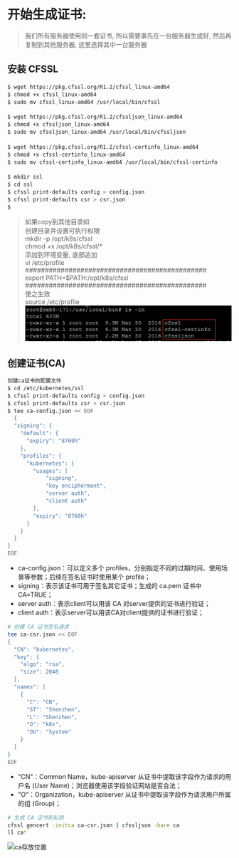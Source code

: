 # 开始生成证书:

> 我们所有服务器使用同一套证书, 所以需要事先在一台服务器生成好, 然后再复制到其他服务器, 这里选择其中一台服务器

## 安装 CFSSL
```bash
$ wget https://pkg.cfssl.org/R1.2/cfssl_linux-amd64
$ chmod +x cfssl_linux-amd64
$ sudo mv cfssl_linux-amd64 /usr/local/bin/cfssl

$ wget https://pkg.cfssl.org/R1.2/cfssljson_linux-amd64
$ chmod +x cfssljson_linux-amd64
$ sudo mv cfssljson_linux-amd64 /usr/local/bin/cfssljson

$ wget https://pkg.cfssl.org/R1.2/cfssl-certinfo_linux-amd64
$ chmod +x cfssl-certinfo_linux-amd64
$ sudo mv cfssl-certinfo_linux-amd64 /usr/local/bin/cfssl-certinfo

$ mkdir ssl
$ cd ssl
$ cfssl print-defaults config > config.json
$ cfssl print-defaults csr > csr.json
$
```
> 如果copy到其他目录如  <br/>
> 创建目录并设置可执行权限  <br/>
> mkdir -p /opt/k8s/cfssl  <br/>
> chmod +x /opt/k8s/cfssl/*  <br/>
> 添加到环境变量, 底部追加  <br/>
> vi /etc/profile  <br/>
> ##############################################  <br/>
> export PATH=$PATH:/opt/k8s/cfssl  <br/>
> ##############################################  <br/>
> 使之生效  <br/>
> source /etc/profile  <br/>
![cfssl存放位置](./images/cfssl.png)
## 创建证书(CA)
```bash
创建ca证书的配置文件
$ cd /etc/kubernetes/ssl
$ cfssl print-defaults config > config.json
$ cfssl print-defaults csr > csr.json
$ tee ca-config.json << EOF
  {
  "signing": {
    "default": {
      "expiry": "8760h"
    },
    "profiles": {
      "kubernetes": {
        "usages": [
            "signing",
            "key encipherment",
            "server auth",
            "client auth"
        ],
        "expiry": "8760h"
      }
    }
  }
}
EOF
```
+ ca-config.json：可以定义多个 profiles，分别指定不同的过期时间、使用场景等参数；后续在签名证书时使用某个 profile；
+ signing：表示该证书可用于签名其它证书；生成的 ca.pem 证书中 CA=TRUE；
+ server auth：表示client可以用该 CA 对server提供的证书进行验证；
+ client auth：表示server可以用该CA对client提供的证书进行验证；
```bash
# 创建 CA 证书签名请求
tee ca-csr.json << EOF
{
  "CN": "kubernetes",
  "key": {
    "algo": "rsa",
    "size": 2048
  },
  "names": [
    {
      "C": "CN",
      "ST": "Shenzhen",
      "L": "Shenzhen",
      "O": "k8s",
      "OU": "System"
    }
  ]
}
EOF
```
+ "CN"：Common Name，kube-apiserver 从证书中提取该字段作为请求的用户名 (User Name)；浏览器使用该字段验证网站是否合法；
+ "O"：Organization，kube-apiserver 从证书中提取该字段作为请求用户所属的组 (Group)；
```bash
# 生成 CA 证书和私钥
cfssl gencert -initca ca-csr.json | cfssljson -bare ca
ll ca*
```
![ca存放位置](./images.ca.png)

